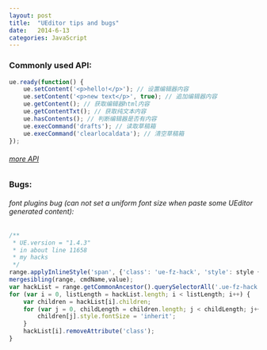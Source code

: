 ```yaml
---
layout: post
title:  "UEditor tips and bugs"
date:   2014-6-13
categories: JavaScript
---
```


### Commonly used API:

```js
ue.ready(function() {
    ue.setContent('<p>hello!</p>'); // 设置编辑器内容
    ue.setContent('<p>new text</p>', true); // 追加编辑器内容
    ue.getContent(); // 获取编辑器html内容
    ue.getContentTxt(); // 获取纯文本内容
    ue.hasContents(); // 判断编辑器是否有内容
    ue.execCommand('drafts'); // 读取草稿箱
    ue.execCommand('clearlocaldata'); // 清空草稿箱
});
```

###### <a href="http://fex.baidu.com/ueditor/#api-common" target="_blank">more API</a>

### Bugs:

###### font plugins bug (can not set a uniform font size when paste some UEditor generated content):

```js
/**
 * UE.version = "1.4.3"
 * in about line 11658
 * my hacks
 */
range.applyInlineStyle('span', {'class': 'ue-fz-hack', 'style': style + ':' + value});
mergesibling(range, cmdName,value);
var hackList = range.getCommonAncestor().querySelectorAll('.ue-fz-hack');
for (var i = 0, listLength = hackList.length; i < listLength; i++) {
    var children = hackList[i].children;
    for (var j = 0, childLength = children.length; j < childLength; j++) {
        children[j].style.fontSize = 'inherit';
    }
    hackList[i].removeAttribute('class');
}
```
